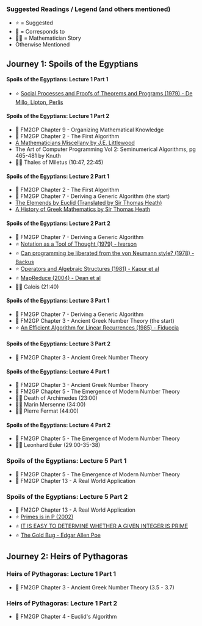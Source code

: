 ### Suggested Readings / Legend (and others mentioned)

* ⭐️ = Suggested
* 📑 = Corresponds to
* 👨‍🎓 = Mathematician Story
* Otherwise Mentioned

## Journey 1: Spoils of the Egyptians

#### Spoils of the Egyptians: Lecture 1 Part 1

* ⭐️ [Social Processes and Proofs of Theorems and Programs (1979) - De Millo, Lipton, Perlis](https://gwern.net/doc/math/1979-demillo.pdf)

#### Spoils of the Egyptians: Lecture 1 Part 2

* 📑 FM2GP Chapter 9 - Organizing Mathematical Knowledge
* 📑 FM2GP Chapter 2 - The First Algorithm
* [A Mathematicians Miscellany by J.E. Littlewood](https://archive.org/details/mathematiciansmi033496mbp/mode/2up)
* The Art of Computer Programming Vol 2: Seminumerical Algorithms, pg 465-481 by Knuth
* 👨‍🎓 Thales of Miletus (10:47, 22:45)

#### Spoils of the Egyptians: Lecture 2 Part 1

* 📑 FM2GP Chapter 2 - The First Algorithm
* 📑 FM2GP Chapter 7 - Deriving a Generic Algorithm (the start)
* [The Elemends by Euclid (Translated by Sir Thomas Heath)](https://www.amazon.ca/Thirteen-Books-Elements-Vol/dp/0486600882)
* [A History of Greek Mathematics by Sir Thomas Heath](https://www.amazon.ca/History-Greek-Mathematics-Thales-Euclid-ebook/dp/B00GU6GQG0/)

#### Spoils of the Egyptians: Lecture 2 Part 2

* 📑 FM2GP Chapter 7 - Deriving a Generic Algorithm
* ⭐️ [Notation as a Tool of Thought (1979) - Iverson](https://dl.acm.org/doi/pdf/10.1145/1283920.1283935)
* ⭐️ [Can programming be liberated from the von Neumann style? (1978) - Backus](https://dl.acm.org/doi/pdf/10.1145/359576.359579)
* ⭐️ [Operators and Algebraic Structures (1981) - Kapur et al](https://stepanovpapers.com/p59-kapur.pdf)
* ⭐️ [MapReduce (2004) - Dean et al](https://static.googleusercontent.com/media/research.google.com/en//archive/mapreduce-osdi04.pdf)
* 👨‍🎓 Galois (21:40)

#### Spoils of the Egyptians: Lecture 3 Part 1

* 📑 FM2GP Chapter 7 - Deriving a Generic Algorithm
* 📑 FM2GP Chapter 3 - Ancient Greek Number Theory (the start)
* ⭐️ [An Efficient Algorithm for Linear Recurrences (1985) - Fiduccia](https://moscow.sci-hub.se/1854/16842aa4a74ecc17cd720c580966f856/fiduccia1985.pdf)

#### Spoils of the Egyptians: Lecture 3 Part 2

* 📑 FM2GP Chapter 3 - Ancient Greek Number Theory

#### Spoils of the Egyptians: Lecture 4 Part 1

* 📑 FM2GP Chapter 3 - Ancient Greek Number Theory
* 📑 FM2GP Chapter 5 - The Emergence of Modern Number Theory
* 👨‍🎓 Death of Archimedes (23:00)
* 👨‍🎓 Marin Mersenne (34:00)
* 👨‍🎓 Pierre Fermat (44:00)

#### Spoils of the Egyptians: Lecture 4 Part 2

* 📑 FM2GP Chapter 5 - The Emergence of Modern Number Theory
* 👨‍🎓 Leonhard Euler (29:00-35-38)

### Spoils of the Egyptians: Lecture 5 Part 1

* 📑 FM2GP Chapter 5 - The Emergence of Modern Number Theory
* 📑 FM2GP Chapter 13 - A Real World Application

### Spoils of the Egyptians: Lecture 5 Part 2

* 📑 FM2GP Chapter 13 - A Real World Application
* ⭐️ [Primes is in P (2002)](https://www.cse.iitk.ac.in/users/manindra/algebra/primality_v6.pdf)
* ⭐️ [IT IS EASY TO DETERMINE WHETHER A GIVEN INTEGER IS PRIME](http://www.pki.iam.metu.edu.tr/yazi-makale/granville.pdf)
* ⭐️ [The Gold Bug - Edgar Allen Poe](https://en.wikipedia.org/wiki/The_Gold-Bug)

## Journey 2: Heirs of Pythagoras

### Heirs of Pythagoras: Lecture 1 Part 1

* 📑 FM2GP Chapter 3 - Ancient Greek Number Theory (3.5 - 3.7)

### Heirs of Pythagoras: Lecture 1 Part 2

* 📑 FM2GP Chapter 4 - Euclid's Algorithm
